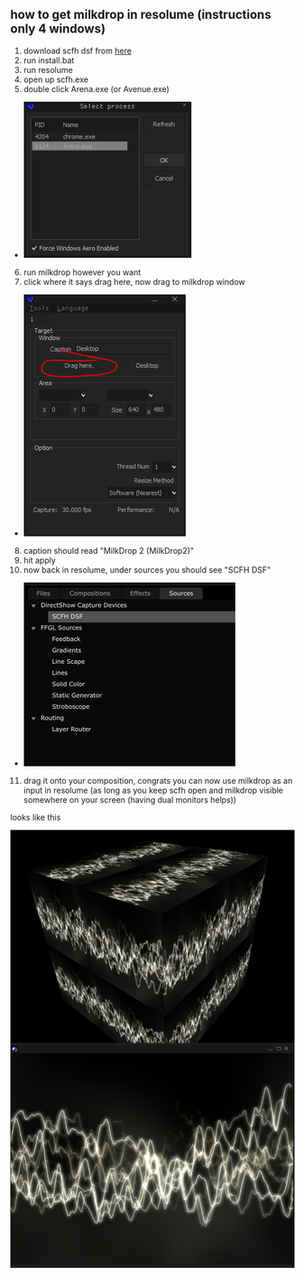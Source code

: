 ## how to get milkdrop in resolume (instructions only 4 windows)

1. download scfh dsf from [here](http://mosax.sakura.ne.jp/yp4g/fswiki.cgi?page=SCFH+DSF)
2. run install.bat
3. run resolume
4. open up scfh.exe
5. double click Arena.exe (or Avenue.exe)
  * ![step1](https://raw.githubusercontent.com/pussinboot/mdvj/master/tutorial/scfh_step_1.PNG "step 1")
6. run milkdrop however you want
7. click where it says drag here, now drag to milkdrop window 
  * ![step2](https://raw.githubusercontent.com/pussinboot/mdvj/master/tutorial/scfh_step_2.PNG "step 2")
8. caption should read "MilkDrop 2 (MilkDrop2)"
9. hit apply
10. now back in resolume, under sources you should see "SCFH DSF" 
  * ![step3](https://raw.githubusercontent.com/pussinboot/mdvj/master/tutorial/scfh_step_3.PNG "step 3")
11. drag it onto your composition, congrats you can now use milkdrop as an input in resolume (as long as you keep scfh open and milkdrop visible somewhere on your screen (having dual monitors helps))

looks like this

![step4](https://raw.githubusercontent.com/pussinboot/mdvj/master/tutorial/scfh_step_4.PNG)